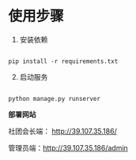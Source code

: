 
# 使用步骤

1. 安装依赖

```shell

pip install -r requirements.txt

```

2. 启动服务

```shell

python manage.py runserver

```

**部署网站**

社团会长端： http://39.107.35.186/

管理员端：http://39.107.35.186/admin

